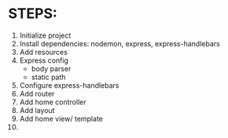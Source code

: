 # STEPS:

1. Initialize project
2. Install dependencies: nodemon, express, express-handlebars
3. Add resources
4. Express config
    * body parser
    * static path
5. Configure express-handlebars
6. Add router
7. Add home controller
8. Add layout
9. Add home view/ template
10. 

